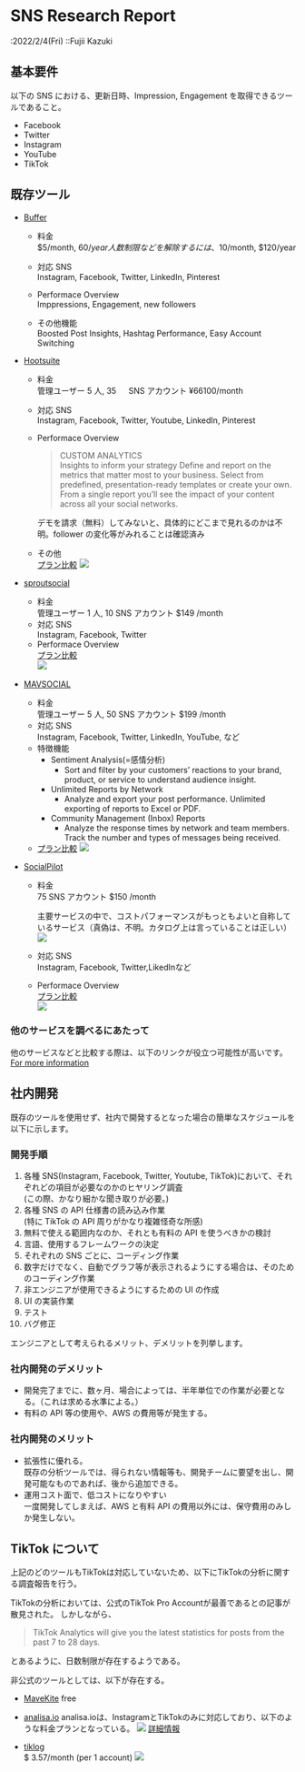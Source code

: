 # SNS Research Report

:2022/2/4(Fri) ::Fujii Kazuki

## 基本要件

以下の SNS における、更新日時、Impression, Engagement を取得できるツールであること。

- Facebook
- Twitter
- Instagram
- YouTube
- TikTok

## 既存ツール

- [Buffer](https://buffer.com/pricing?cta=bufferSite-homepage-hero-selectAPlan-1)

  - 料金  
    $5/month, $60/year  
    人数制限などを解除するには、$10/month, $120/year
  - 対応 SNS  
    Instagram, Facebook, Twitter, LinkedIn, Pinterest
  - Performace Overview  
    Imppressions, Engagement, new followers

  - その他機能  
    Boosted Post Insights, Hashtag Performance, Easy Account Switching

- [Hootsuite](https://www.hootsuite.com/plans)

  - 料金  
    管理ユーザー 5 人, 35 　 SNS アカウント ¥66100/month
  - 対応 SNS  
    Instagram, Facebook, Twitter, Youtube, LinkedIn, Pinterest
  - Performace Overview

    > CUSTOM ANALYTICS  
    > Insights to inform your strategy
    > Define and report on the metrics that matter most to your business. Select from predefined, presentation-ready templates or create your own. From a single report you’ll see the impact of your content across all your social networks.

    デモを請求（無料）してみないと、具体的にどこまで見れるのかは不明。follower の変化等がみれることは確認済み

  - その他  
    [プラン比較](https://www.hootsuite.com/plans)
    ![](public/Hootsuite.png)

- [sproutsocial](https://sproutsocial.com/)
  - 料金  
    管理ユーザー 1 人, 10  SNS アカウント $149 /month
  - 対応 SNS  
    Instagram, Facebook, Twitter
  - Performace Overview  
   [プラン比較](https://sproutsocial.com/pricing/)   
   ![](public/sproutsocial.png)

- [MAVSOCIAL](https://mavsocial.com/pricing/)
  - 料金  
    管理ユーザー 5 人, 50  SNS アカウント $199 /month
  - 対応 SNS  
    Instagram, Facebook, Twitter, LinkedIn, YouTube, など
  - 特徴機能
    - Sentiment Analysis(=感情分析)  
      - Sort and filter by your customers’ reactions to your brand, product, or service to understand audience insight.
    - Unlimited Reports by Network
      - Analyze and export your post performance. Unlimited exporting of reports to Excel or PDF.
    - Community Management (Inbox) Reports
      - Analyze the response times by network and team members. Track the number and types of messages being received.
  - [プラン比較](https://mavsocial.com/pricing/)
  ![](public/mavsocial.png)

- [SocialPilot](https://www.socialpilot.co/plans)
  - 料金  
     75  SNS アカウント $150 /month

     主要サービスの中で、コストパフォーマンスがもっともよいと自称しているサービス（真偽は、不明。カタログ上は言っていることは正しい）
     ![](public/compare.png)
  - 対応 SNS  
    Instagram, Facebook, Twitter,LikedInなど
  - Performace Overview  
   [プラン比較](https://www.socialpilot.co/plans)   
   ![](public/socialpilot_compare.png)

### 他のサービスを調べるにあたって
他のサービスなどと比較する際は、以下のリンクが役立つ可能性が高いです。
[For more information](https://buffer.com/library/social-media-management-tools/)

## 社内開発

既存のツールを使用せず、社内で開発するとなった場合の簡単なスケジュールを以下に示します。

### 開発手順

1. 各種 SNS(Instagram, Facebook, Twitter, Youtube, TikTok)において、それぞれどの項目が必要なのかのヒヤリング調査  
   (この際、かなり細かな聞き取りが必要。)
2. 各種 SNS の API 仕様書の読み込み作業  
   (特に TikTok の API 周りがかなり複雑怪奇な所感)
3. 無料で使える範囲内なのか、それとも有料の API を使うべきかの検討
4. 言語、使用するフレームワークの決定
5. それぞれの SNS ごとに、コーディング作業
6. 数字だけでなく、自動でグラフ等が表示されるようにする場合は、そのためのコーディング作業
7. 非エンジニアが使用できるようにするための UI の作成
8. UI の実装作業
9. テスト
10. バグ修正

エンジニアとして考えられるメリット、デメリットを列挙します。

### 社内開発のデメリット

- 開発完了までに、数ヶ月、場合によっては、半年単位での作業が必要となる。（これは求める水準による。）
- 有料の API 等の使用や、AWS の費用等が発生する。

### 社内開発のメリット

- 拡張性に優れる。  
  既存の分析ツールでは、得られない情報等も、開発チームに要望を出し、開発可能なものであれば、後から追加できる。
- 運用コスト面で、低コストになりやすい  
  一度開発してしまえば、AWS と有料 API の費用以外には、保守費用のみしか発生しない。

## TikTok について

上記のどのツールもTikTokは対応していないため、以下にTikTokの分析に関する調査報告を行う。

TikTokの分析においては、公式のTikTok Pro Accountが最善であるとの記事が散見された。
しかしながら、
> TikTok Analytics will give you the latest statistics for posts from the past 7 to 28 days. 

とあるように、日数制限が存在するようである。

非公式のツールとしては、以下が存在する。

- [MaveKite](https://mavekite.com/) free

- [analisa.io](https://analisa.io/?ref=ffmedia&tm_subid1=tiktok)
  analisa.ioは、InstagramとTikTokのみに対応しており、以下のような料金プランとなっている。
  ![](public/analisa.png)
  [詳細情報](https://analisa.io/pricing-plan)

- [tiklog](https://tiklog.org/?ref=25e101ab)   
  $ 3.57/month (per 1 account)
  ![](public/tiklog.png)